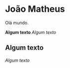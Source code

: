 # João Matheus

Olá mundo.

<b> Algum texto </b>
<i> Algum texto </i>
<h2> Algum texto </h2>
<h6> Algum texto </h6>
